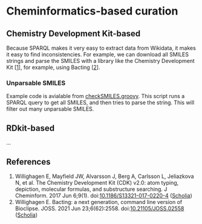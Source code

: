 # Cheminformatics-based curation

## Chemistry Development Kit-based

Because SPARQL makes it very easy to extract data from Wikidata, it makes it easy to find
inconsistencies. For example, we can download all SMILES strings and parse the SMILES with
a library like the Chemistry Development Kit [<a href="#citeref1">1</a>], for example,
using Bacting [<a href="#citeref2">2</a>].

### Unparsable SMILES

Example code is avialable from
[checkSMILES.groovy](https://github.com/egonw/ons-wikidata/blob/main/Wikidata/checkSMILESes.groovy).
This script runs a SPARQL query to get all SMILES, and then tries to parse the string.
This will filter out many unparsable SMILES.

## RDkit-based

...

## References

1. <a name="citeref1"></a> Willighagen E, Mayfield JW, Alvarsson J, Berg A, Carlsson L, Jeliazkova N, et al. The Chemistry Development Kit (CDK) v2.0: atom typing, depiction, molecular formulas, and substructure searching. J Cheminform. 2017 Jun 6;9(1).  doi:[10.1186/S13321-017-0220-4](https://doi.org/10.1186/S13321-017-0220-4) ([Scholia](https://scholia.toolforge.org/doi/10.1186/S13321-017-0220-4))
2. <a name="citeref2"></a> Willighagen E. Bacting: a next generation, command line version of Bioclipse. JOSS. 2021 Jun 23;6(62):2558.  doi:[10.21105/JOSS.02558](https://doi.org/10.21105/JOSS.02558) ([Scholia](https://scholia.toolforge.org/doi/10.21105/JOSS.02558))

